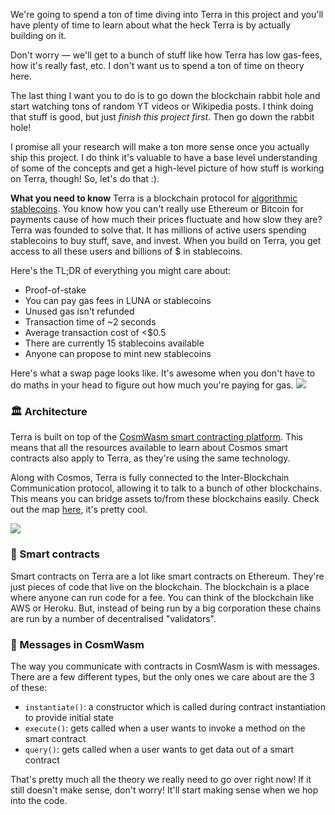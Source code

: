 We're going to spend a ton of time diving into Terra in this project and you'll have plenty of time to learn about what the heck Terra is by actually building on it.

Don't worry — we'll get to a bunch of stuff like how Terra has low gas-fees, how it's really fast, etc.
I don't want us to spend a ton of time on theory here.

The last thing I want you to do is to go down the blockchain rabbit hole and start watching tons of random YT videos or Wikipedia posts. I think doing that stuff is good, but just *finish this project first*. Then go down the rabbit hole!

I promise all your research will make a ton more sense once you actually ship this project.
I do think it's valuable to have a base level understanding of some of the concepts and get a high-level picture of how stuff is working on Terra, though! So, let's do that :).

**What you need to know**
Terra is a blockchain protocol for [algorithmic stablecoins](https://docs.terra.money/docs/learn/glossary.html#algorithmic-stablecoin). You know how you can't really use Ethereum or Bitcoin for payments cause of how much their prices fluctuate and how slow they are? Terra was founded to solve that. It has millions of active users spending stablecoins to buy stuff, save, and invest. When you build on Terra, you get access to all these users and billions of $ in stablecoins.

Here's the TL;DR of everything you might care about:
* Proof-of-stake
* You can pay gas fees in LUNA or stablecoins
* Unused gas isn't refunded
* Transaction time of ~2 seconds
* Average transaction cost of <$0.5
* There are currently 15 stablecoins available 
* Anyone can propose to mint new stablecoins 

Here's what a swap page looks like. It's awesome when you don't have to do maths in your head to figure out how much you're paying for gas.
![](https://hackmd.io/_uploads/H1_IyIAE9.png)


### 🏛 Architecture 
Terra is built on top of the [CosmWasm smart contracting platform](https://docs.cosmwasm.com/docs/1.0/). This means that all the resources available to learn about Cosmos smart contracts also apply to Terra, as they're using the same technology. 

Along with Cosmos, Terra is fully connected to the Inter-Blockchain Communication protocol, allowing it to talk to a bunch of other blockchains. This means you can bridge assets to/from these blockchains easily. Check out the map [here](https://mapofzones.com/), it's pretty cool.

![](https://hackmd.io/_uploads/SyMFVLCE5.png)


### 📑 Smart contracts
Smart contracts on Terra are a lot like smart contracts on Ethereum. They're just pieces of code that live on the blockchain. The blockchain is a place where anyone can run code for a fee. You can think of the blockchain like AWS or Heroku. But, instead of being run by a big corporation these chains are run by a number of decentralised "validators".

### 💬 Messages in CosmWasm
The way you communicate with contracts in CosmWasm is with messages. There are a few different types, but the only ones we care about are the 3 of these:

- `instantiate()`: a constructor which is called during contract instantiation to provide initial state
- `execute()`: gets called when a user wants to invoke a method on the smart contract
- `query()`: gets called when a user wants to get data out of a smart contract

That's pretty much all the theory we really need to go over right now! If it still doesn't make sense, don't worry! It'll start making sense when we hop into the code.
